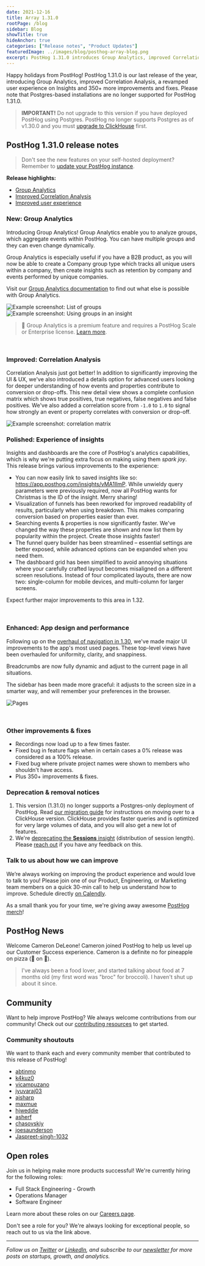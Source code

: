 ```yaml
---
date: 2021-12-16
title: Array 1.31.0
rootPage: /blog
sidebar: Blog
showTitle: true
hideAnchor: true
categories: ["Release notes", "Product Updates"]
featuredImage: ../images/blog/posthog-array-blog.png
excerpt: PostHog 1.31.0 introduces Group Analytics, improved Correlation Analysis, a revamped overall user experience on Insights and 350+ more improvements and fixes.
---
```



Happy holidays from PostHog! PostHog 1.31.0 is our last release of the year, introducing Group Analytics, improved Correlation Analysis, a revamped user experience on Insights and 350+ more improvements and fixes. Please note that Postgres-based installations are no longer supported for PostHog 1.31.0.

<blockquote class='warning-note'>
<b>IMPORTANT!</b> Do not upgrade to this version if you have deployed PostHog using Postgres. PostHog no longer supports Postgres as of v1.30.0 and you must <a href="/docs/self-host/migrate-from-postgres-to-clickhouse" target="_blank">upgrade to ClickHouse</a> first.
</blockquote>

## PostHog 1.31.0 release notes

> Don't see the new features on your self-hosted deployment? Remember to [update your PostHog instance](/docs/self-host/configure/upgrading-posthog).

**Release highlights:**
- [Group Analytics](#group-analytics)
- [Improved Correlation Analysis](#improved-correlation-analysis)
- [Improved user experience](#improved-user-experience)

### New: Group Analytics

Introducing Group Analytics! Group Analytics enable you to analyze groups, which aggregate events within PostHog. You can have multiple groups and they can even change dynamically. 

Group Analytics is especially useful if you have a B2B product, as you will now be able to create a Company group type which tracks all unique users within a company, then create insights such as retention by company and events performed by unique companies. 

Visit our [Group Analytics documentation](/docs/user-guides/group-analytics) to find out what else is possible with Group Analytics. 


<img src="https://posthog-static-files.s3.us-east-2.amazonaws.com/Website-Assets/Array/group-analytics-list.png" alt="Example screenshot: List of groups" />


<img src="https://posthog-static-files.s3.us-east-2.amazonaws.com/Website-Assets/Array/group-analytics-insight.png" alt="Example screenshot: Using groups in an insight" />

> 🎁 Group Analytics is a premium feature and requires a PostHog Scale or Enterprise license. [Learn more](/pricing).

<br />

### Improved: Correlation Analysis

Correlation Analysis just got better! In addition to significantly improving the UI & UX, we've also introduced a details option for advanced users looking for deeper understanding of how events and properties contribute to conversion or drop-offs. This new detail view shows a complete confusion matrix which shows true positives, true negatives, false negatives and false positives. We've also added a correlation score from `-1.0` to `1.0` to signal how strongly an event or property correlates with conversion or drop-off.

<img src="https://posthog-static-files.s3.us-east-2.amazonaws.com/Website-Assets/Array/correlation-matrix.png" alt="Example screenshot: correlation matrix" />


<br />

### Polished: Experience of insights

Insights and dashboards are the core of PostHog's analytics capabilities, which is why we're putting extra focus on making using them _spark joy_. This release brings various improvements to the experience:

- You can now easily link to saved insights like so: https://app.posthog.com/insights/vMA1IlmP. While unwieldy query parameters were previously required, now all PostHog wants for Christmas is the ID of the insight. Merry sharing!
- Visualization of funnels has been reworked for improved readability of results, particularly when using breakdown. This makes comparing conversion based on properties easier than ever.
- Searching events & properties is now significantly faster. We've changed the way these properties are shown and now list them by popularity within the project. Create those insights faster!
- The funnel query builder has been streamlined – essential settings are better exposed, while advanced options can be expanded when you need them.
- The dashboard grid has been simplified to avoid annoying situations where your carefully crafted layout becomes misaligned on a different screen resolutions. Instead of four complicated layouts, there are now two: single-column for mobile devices, and multi-column for larger screens.

Expect further major improvements to this area in 1.32.

<br />

### Enhanced: App design and performance

Following up on the [overhaul of navigation in 1.30](/blog/the-posthog-array-1-30-0#fresh-new-lookandfeel), we've made major UI improvements to the app's most used pages. These top-level views have been overhauled for uniformity, clarity, and snappiness.

Breadcrumbs are now fully dynamic and adjust to the current page in all situations.

The sidebar has been made more graceful: it adjusts to the screen size in a smarter way, and will remember your preferences in the browser.

![Pages](https://user-images.githubusercontent.com/4550621/146378918-1738e262-3f5c-4b6b-adfb-b69767995b99.png)

<br />

### Other improvements & fixes

- Recordings now load up to a few times faster.
- Fixed bug in feature flags when in certain cases a 0% release was considered as a 100% release.
- Fixed bug where private project names were shown to members who shouldn't have access.
- Plus 350+ improvements & fixes.

### Deprecation & removal notices

1. This version (1.31.0) no longer supports a Postgres-only deployment of PostHog. Read [our migration guide](/docs/self-host/migrate-from-postgres-to-clickhouse) for instructions on moving over to a ClickHouse version. ClickHouse provides faster queries and is optimized for very large volumes of data, and you will also get a new lot of features.
2. We're [deprecating the **Sessions** insight](/blog/sessions-removal) (distribution of session length). Please [reach out](/support) if you have any feedback on this.

### Talk to us about how we can improve

We’re always working on improving the product experience and would love to talk to you! Please join one of our Product, Engineering, or Marketing team members on a quick 30-min call to help us understand how to improve. Schedule directly [on Calendly](https://calendly.com/posthog-feedback).

As a small thank you for your time, we're giving away awesome [PostHog merch](https://merch.posthog.com)!


## PostHog News

Welcome Cameron DeLeone! Cameron joined PostHog to help us level up our Customer Success experience. Cameron is a definite no for pineapple on pizza (🍍 on 🍕).

> I've always been a food lover, and started talking about food at 7 months old (my first word was "broc" for broccoli). I haven't shut up about it since.


## Community

Want to help improve PostHog? We always welcome contributions from our community! Check out our [contributing resources](/docs/contribute) to get started.

### Community shoutouts
We want to thank each and every community member that contributed to this release of PostHog!

- [abtinmo](https://github.com/abtinmo)
- [k4kuz0](https://github.com/k4kuz0)
- [vicampuzano](https://github.com/vicampuzano)
- [jyuvaraj03](https://github.com/jyuvaraj03)
- [ajsharp](https://github.com/ajsharp)
- [maxmue](https://github.com/maxmue)
- [hjweddie](https://github.com/hjweddie)
- [asherf](https://github.com/asherf)
- [chasovskiy](https://github.com/chasovskiy)
- [joesaunderson](https://github.com/joesaunderson)
- [Jaspreet-singh-1032](https://github.com/Jaspreet-singh-1032)

## Open roles

Join us in helping make more products successful! We're currently hiring for the following roles:

- Full Stack Engineering - Growth
- Operations Manager
- Software Engineer

Learn more about these roles on our [Careers page](https://posthog.com/careers).

Don't see a role for you? We're always looking for exceptional people, so reach out to us via the link above.

<hr/>

_Follow us on [Twitter](https://twitter.com/PostHog) or [LinkedIn](https://linkedin.com/company/posthog), and subscribe to our [newsletter](https://posthog.com/newsletter) for more posts on startups, growth, and analytics._

<ArrayCTA />
